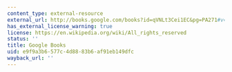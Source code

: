```yaml
---
content_type: external-resource
external_url: http://books.google.com/books?id=qVNLt3Cei1EC&pg=PA271#v=onepage
has_external_license_warning: true
license: https://en.wikipedia.org/wiki/All_rights_reserved
status: ''
title: Google Books
uid: e9f9a3b6-577c-4d88-83b6-af91eb149dfc
wayback_url: ''
---
```

